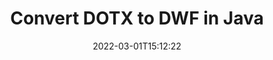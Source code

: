 ---
############################# Static ############################
layout: "auto-gen-conversion"
date: 2022-03-01T15:12:22
draft: false
otherformats: bmp doc docm docx dot dotm dotx epub gif ico jpeg jpg md odt ott pdf png psd rtf tex tif tiff txt xps
breadcrumb: DOTX to DWF in Java

############################# Head ############################
head_title: "DOTX to DWF Converter in Java"
head_description: "Convert DOTX to DWF in Java using a few lines of code. Use the GroupDocs Document Conversion API to convert over 160 file formats."

############################# Header ############################
title: "Convert DOTX to DWF in Java"
description: "DOTX to DWF conversion with a few lines of Java code"
bg_image: "https://cms.admin.containerize.com/templates/aspose/App_Themes/V3/images/bg/header1.png"
bg_overlay: false
button:
    enable: true

############################# SubMenu ############################
submenu:
    enable: true

    left:
        img_alt: "GroupDocs.Conversion for Java"
        image: "https://cms.admin.containerize.com/templates/groupdocs/images/product-logos/90x90-noborder/groupdocs-conversion-java.png"
        product: "GroupDocs.Conversion"
        platform: "Java"



############################# About ############################
about:
    enable: true
    title: "About GroupDocs.Conversion for Java API"
    content: |
        [GroupDocs.Conversion for Java](https://products.groupdocs.com/conversion/java/) can be used to convert Microsoft Word, Excel, PowerPoint, PDF, Visio and other formats. GroupDocs.Conversion is a standalone API that is suitable for back-end and internal systems where high performance is required. It does not depend on any software such as Microsoft or Open Office.
    

overview:
    enable: true
    content: |
        Convert your DOTX files to DWF in Java easily. You can use just a couple of Java code lines in any platform of your choice like - Windows, Linux, macOS.
        You can try DOTX to DWF conversion for free and evaluate conversion results quality.  Along with simple file conversion scenarios you can try more advanced options for loading source DOTX file and for saving output DWF result. 
        
        For example, for the source DOTX file you may use the following load options:

        * auto-detect file format;
        * specify password for protected files (if file format supports it);
        * replace missing fonts to preserve document appearance.
        
        There are also advanced convert options for the DWF file:

        * convert specific document page or page range;
        * add a watermark to the converted DWF file and many more.

        Once conversion is completed you can save your DWF file to the local file path or any third-party storage like FTP, Amazon S3, Google Drive, Dropbox etc. Please note - to convert DOTX to DWF there is no need for any additional software installed - like MS Office, Open Office, Adobe Acrobat Reader etc.


############################# Steps ############################
steps:
    enable: true
    title_left: "Steps to convert DOTX to DWF in Java"
    content_left: |
        [GroupDocs.Conversion for Java](https://products.groupdocs.com/conversion/java/) makes it easy for developers to convert a DOTX file to DWF with a few lines of code.
        
        * Create an instance of the Converter class and provide the file DOTX with the full path
        * Create and set ConvertOptions for DWF type.
        * Call the Converter.Convert method and pass the full path and format (DWF) as a parameter

    title_right: "System Requirements"
    content_right: |
        Basic conversion with GroupDocs.Conversion for Java can be done in just a few simple steps. Our APIs are supported on all major platforms and operating systems. Before executing the code below, make sure you have the following prerequisites installed on your system.

        * Operating systems: Microsoft Windows, Linux, MacOS
        * Development environments: NetBeans, Intellij IDEA, Eclipse, etc.
        * Java runtime: J2SE 6.0 and above
        * Get the latest GroupDocs.Conversion for Java from [Maven](https://repository.groupdocs.com/webapp/#/artifacts/browse/tree/General/repo/com/groupdocs/groupdocs-conversion)
         
    code: |
        ```java    
        // Load source file DOTX for conversion
        Converter converter = new Converter("input.dotx");
        // Prepare conversion options for target format DWF
        ConvertOptions convertOptions = new FileType().fromExtension("dwf").getConvertOptions();
        // Convert to DWF format
        converter.convert("output.dwf", convertOptions);
        ```

demos:
    enable: true
    title: "DOTX to DWF Live Demo"
    content: |
       Convert DOTX to DWF now by visiting the [GroupDocs.Conversion App](https://products.groupdocs.app/conversion/family) website. Online demo has the following advantages
          

more_formats:
    enable: true
    title: "Other supported DOTX conversions in Java"
    content: "You can also convert DOTX to many other file formats. Please see the list below."
       
       
back_to_top:
    enable: true
---